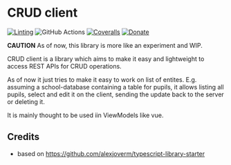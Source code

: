 # CRUD client

[![Linting](https://img.shields.io/badge/lint-eslint-4B32C3?style=flat-square&logo=eslint)](https://eslint.org/)
![GitHub Actions](https://img.shields.io/github/workflow/status/lmeysel/crud-client/Node.js%20CI?style=flat-square&logo=github)
[![Coveralls](https://img.shields.io/coveralls/lmeysel/crud-client.svg?style=flat-square&logo=coveralls)](https://coveralls.io/github/lmeysel/crud-client)
[![Donate](https://img.shields.io/badge/donate-paypal-blue.svg?style=flat-square)](https://paypal.me/lmeysel)

**CAUTION** As of now, this library is more like an experiment and WIP.

CRUD client is a library which aims to make it easy and lightweight to access REST APIs for CRUD operations.

As of now it just tries to make it easy to work on list of entites. E.g. assuming a school-database containing a table for pupils, it allows listing all pupils, select and edit it on the client, sending the update back to the server or deleting it.

It is mainly thought to be used iin ViewModels like vue.

## Credits

* based on https://github.com/alexjoverm/typescript-library-starter

